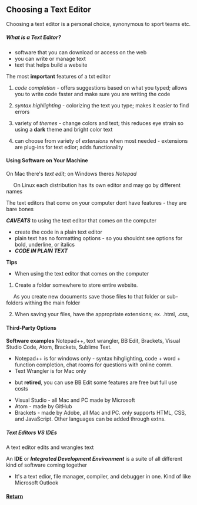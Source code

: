 ## Choosing a Text Editor

Choosing a text editor is a personal choice, synonymous to sport teams etc.

##### What is a Text Editor?

* software that you can download or access on the web
* you can write or manage text
* text that helps build a website

The most **important** features of a txt editor 
1. *code completion* - offers suggestions based on what you typed; allows you to write code faster and make sure you are writing the code

2. *syntax highlighting* - colorizing the text you type; makes it easier to find errors

3. variety of *themes* - change colors and text; this reduces eye strain so using a **dark** theme and bright color text

4. can choose from variety of *extensions* when most needed - extensions are plug-ins for text edior; adds functionality

#### Using Software on Your Machine

On Mac there's *text edit*; on Windows theres *Notepad*

&nbsp;&nbsp;&nbsp;&nbsp; On Linux each distribution has its own editor and may go by different names

The text editors that come on your computer dont have features  - they are bare bones 

***CAVEATS*** to using the text editor that comes on the computer
* create the code in a plain text editor
* plain text has no formatting options  - so you shouldnt see options for bold, underline, or italics
* ***CODE IN PLAIN TEXT***

**Tips**
* When using the text editor that comes on the computer 

1. Create a folder somewhere to store entire website. 

&nbsp;&nbsp;&nbsp;&nbsp; As you create new documents save those files to that folder or sub-folders withing the main folder

2. When saving your files, have the appropriate extensions; ex. .html, .css,

#### Third-Party Options

**Software examples**
Notepad++, text wrangler, BB Edit, Brackets, Visual Studio Code, Atom, Brackets, Sublime Text. 
* Notepad++ is for windows only - syntax hihglighting, code + word + function completion, chat rooms for questions with online comm. 
* Text Wrangler is for Mac only
- but **retired**, you can use BB Edit some features are free but full use costs
* Visual Studio - all Mac and PC made by Microsoft
* Atom - made by GitHub
* Brackets - made by Adobe, all Mac and PC. only supports HTML, CSS, and JavaScript. Other languages can be added through extns.

##### Text Editors VS IDEs

A text editor edits and wrangles text

An **IDE** or ***Integrated Development Environment*** is a suite of all different kind of software coming together 
* It's a text edior, file manager, compiler, and debugger in one. Kind of like Microsoft Outlook 


#### [Return](/Reading-Notes/102/)